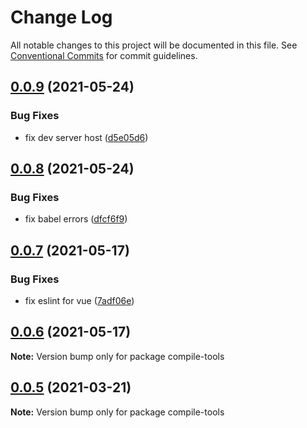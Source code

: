 # Change Log

All notable changes to this project will be documented in this file.
See [Conventional Commits](https://conventionalcommits.org) for commit guidelines.

## [0.0.9](https://github.com/owenvip/compile-tools/compare/v0.0.8...v0.0.9) (2021-05-24)

### Bug Fixes

- fix dev server host ([d5e05d6](https://github.com/owenvip/compile-tools/commit/d5e05d6c9d5f7d8c7fe849c9d784b835c0ce2b86))

## [0.0.8](https://github.com/owenvip/compile-tools/compare/v0.0.7...v0.0.8) (2021-05-24)

### Bug Fixes

- fix babel errors ([dfcf6f9](https://github.com/owenvip/compile-tools/commit/dfcf6f94a7fb307b221ab621855171a6728e37a5))

## [0.0.7](https://github.com/owenvip/compile-tools/compare/v0.0.6...v0.0.7) (2021-05-17)

### Bug Fixes

- fix eslint for vue ([7adf06e](https://github.com/owenvip/compile-tools/commit/7adf06e261ad33cb253b4fad85f22bf4facdeda0))

## [0.0.6](https://github.com/owenvip/compile-tools/compare/v0.0.5...v0.0.6) (2021-05-17)

**Note:** Version bump only for package compile-tools

## [0.0.5](https://github.com/owenvip/react-compile-tools/compare/v0.0.4...v0.0.5) (2021-03-21)

**Note:** Version bump only for package compile-tools
